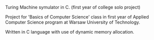 Turing Machine symulator in C. (first year of college solo project)

Project for 'Basics of Computer Science' class in first year of Applied Computer Science program at Warsaw University of Technology.

Written in C language with use of dynamic memory allocation.
